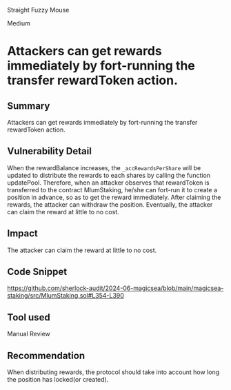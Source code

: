 Straight Fuzzy Mouse

Medium

# Attackers can get rewards immediately by fort-running the transfer rewardToken action.

## Summary

Attackers can get rewards immediately by fort-running the transfer rewardToken action.

## Vulnerability Detail

When the rewardBalance increases, the `_accRewardsPerShare` will be updated to distribute the rewards to each shares by calling the function updatePool. Therefore, when an attacker observes that rewardToken is transferred to the contract MlumStaking, he/she can fort-run it to create a position in advance, so as to get the reward immediately. After claiming the rewards, the attacker can withdraw the position. Eventually, the attacker can claim the reward at little to no cost.

## Impact

The attacker can claim the reward at little to no cost.

## Code Snippet

https://github.com/sherlock-audit/2024-06-magicsea/blob/main/magicsea-staking/src/MlumStaking.sol#L354-L390

## Tool used

Manual Review

## Recommendation

When distributing rewards, the protocol should take into account how long the position has locked(or created).